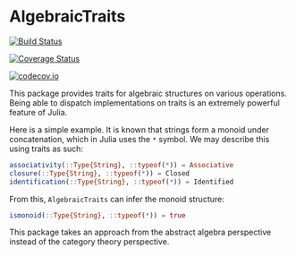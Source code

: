 # AlgebraicTraits

[![Build Status](https://travis-ci.org/TotalVerb/AlgebraicTraits.jl.svg?branch=master)](https://travis-ci.org/TotalVerb/AlgebraicTraits.jl)

[![Coverage Status](https://coveralls.io/repos/TotalVerb/AlgebraicTraits.jl/badge.svg?branch=master&service=github)](https://coveralls.io/github/TotalVerb/AlgebraicTraits.jl?branch=master)

[![codecov.io](http://codecov.io/github/TotalVerb/AlgebraicTraits.jl/coverage.svg?branch=master)](http://codecov.io/github/TotalVerb/AlgebraicTraits.jl?branch=master)

This package provides traits for algebraic structures on various operations.
Being able to dispatch implementations on traits is an extremely powerful
feature of Julia.

Here is a simple example. It is known that strings form a monoid under
concatenation, which in Julia uses the `*` symbol. We may describe this using
traits as such:

```julia
associativity(::Type{String}, ::typeof(*)) = Associative
closure(::Type{String}, ::typeof(*)) = Closed
identification(::Type{String}, ::typeof(*)) = Identified
```

From this, `AlgebraicTraits` can infer the monoid structure:

```julia
ismonoid(::Type{String}, ::typeof(*)) = true
```

This package takes an approach from the abstract algebra perspective instead of
the category theory perspective.
